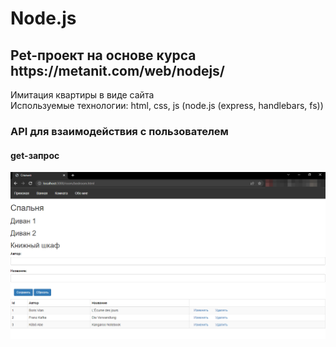 <h1>Node.js</h1>
<h2>Pet-проект на основе курса https://metanit.com/web/nodejs/</h2>
Имитация квартиры в виде сайта<br>
Используемые технологии: html, css, js (node.js (express, handlebars, fs))

<h3>API для взаимодействия с пользователем</h3>
<h4>get-запрос</h4>
<img src="/img/api.books/get.png" alt="get request image"/>
<h4>
